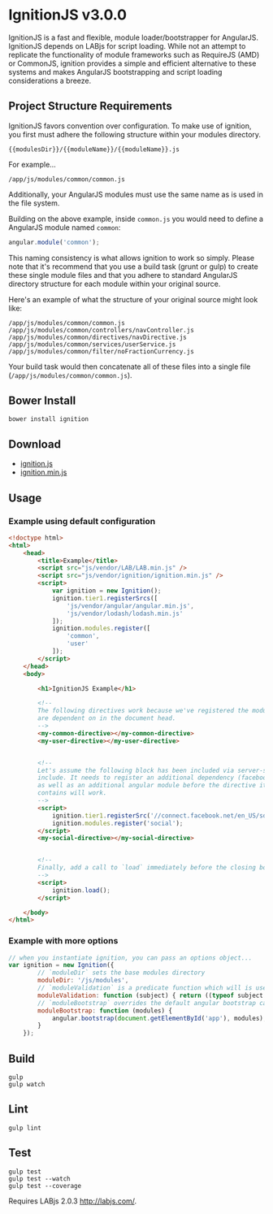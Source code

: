 # IgnitionJS v3.0.0

IgnitionJS is a fast and flexible, module loader/bootstrapper for AngularJS. IgnitionJS depends on LABjs for script loading. While not an attempt to replicate the functionality of module frameworks such as RequireJS (AMD) or CommonJS, ignition provides a simple and efficient alternative to these systems and makes AngularJS bootstrapping and script loading considerations a breeze.

## Project Structure Requirements

IgnitionJS favors convention over configuration. To make use of ignition, you first must adhere the following structure within your modules directory.

```text
{{modulesDir}}/{{moduleName}}/{{moduleName}}.js
```

For example...

```text
/app/js/modules/common/common.js
```

Additionally, your AngularJS modules must use the same name as is used in the file system.

Building on the above example, inside `common.js` you would need to define a AngularJS module named `common`:

```js
angular.module('common');
```

This naming consistency is what allows ignition to work so simply. Please note that it's recommend that you use a build task (grunt or gulp) to create these single module files and that you adhere to standard AngularJS directory structure for each module within your original source.

Here's an example of what the structure of your original source might look like:

```text
/app/js/modules/common/common.js
/app/js/modules/common/controllers/navController.js
/app/js/modules/common/directives/navDirective.js
/app/js/modules/common/services/userService.js
/app/js/modules/common/filter/noFractionCurrency.js
```

Your build task would then concatenate all of these files into a single file (`/app/js/modules/common/common.js`).

## Bower Install

```text
bower install ignition
```

## Download

* [ignition.js](http://git.cars.com/projects/FE/repos/ignition/browse/dist/ignition.js)
* [ignition.min.js](http://git.cars.com/projects/FE/repos/ignition/browse/dist/ignition.min.js)

## Usage

### Example using default configuration

```html
<!doctype html>
<html>
    <head>
        <title>Example</title>
        <script src="js/vendor/LAB/LAB.min.js" />
        <script src="js/vendor/ignition/ignition.min.js" />
        <script>
            var ignition = new Ignition();
            ignition.tier1.registerSrcs([
                'js/vendor/angular/angular.min.js',
                'js/vendor/lodash/lodash.min.js'
            ]);
            ignition.modules.register([
                'common',
                'user'
            ]);
        </script>
    </head>
    <body>

        <h1>IgnitionJS Example</h1>

        <!--
        The following directives work because we've registered the modules they
        are dependent on in the document head.
        -->
        <my-common-directive></my-common-directive>
        <my-user-directive></my-user-directive>


        <!--
        Let's assume the following block has been included via server-side
        include. It needs to register an additional dependency (facebook)
        as well as an additional angular module before the directive it
        contains will work.
        -->
        <script>
            ignition.tier1.registerSrc('//connect.facebook.net/en_US/sdk.js#xfbml=1');
            ignition.modules.register('social');
        </script>
        <my-social-directive></my-social-directive>


        <!--
        Finally, add a call to `load` immediately before the closing body tag to kick things off.
        -->
        <script>
            ignition.load();
        </script>

    </body>
</html>
```

### Example with more options

```js
// when you instantiate ignition, you can pass an options object...
var ignition = new Ignition({
        // `moduleDir` sets the base modules directory
        moduleDir: '/js/modules',
        // `moduleValidation` is a predicate function which will is used to validate module names
        moduleValidation: function (subject) { return ((typeof subject === 'string') && /^[A-Za-z\-]+\w*$/.test(subject)); },
        // `moduleBootstrap` overrides the default angular bootstrap callback
        moduleBootstrap: function (modules) {
            angular.bootstrap(document.getElementById('app'), modules);
        }
    });
```

## Build

```text
gulp
gulp watch
```

## Lint

```text
gulp lint
```

## Test

```text
gulp test
gulp test --watch
gulp test --coverage
```

Requires LABjs 2.0.3 <http://labjs.com/>.
